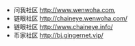 - 问我社区 http://www.wenwoha.com, 
- 链眼社区 http://chaineye.wenwoha.com/ 
- 链眼社区 http://www.chaineye.info/
- 币家社区 http://bj.gingernet.vip/

